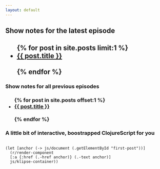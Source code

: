 ```yaml
---
layout: default
---
```


## Show notes for the latest episode

<h2>
  <ul>
    {% for post in site.posts limit:1 %}
    <li>
      <a id="first-post" href="{{ site.baseurl }}{{ post.url }}">{{ post.title }}</a>
    </li>
    <br>
    {% endfor %}
  </ul>
</h2>

<div id="defn-container"/>

### Show notes for all previous episodes

<h3>
  <ul>
    {% for post in site.posts offset:1 %}
      <li>
          <a href="{{ site.baseurl }}{{ post.url }}">{{ post.title }}</a>
      </li>
      <br>
    {% endfor %}
  </ul>
</h3>

### A little bit of interactive, boostrapped ClojureScript for you

<pre><code class="klipse" data-preamble="(require '[reagent.core :as r])">
(let [anchor (-> js/document (.getElementById "first-post"))]
  (r/render-component 
  [:a {:href (.-href anchor)} (.-text anchor)] 
  js/klipse-container))
</code></pre> 





